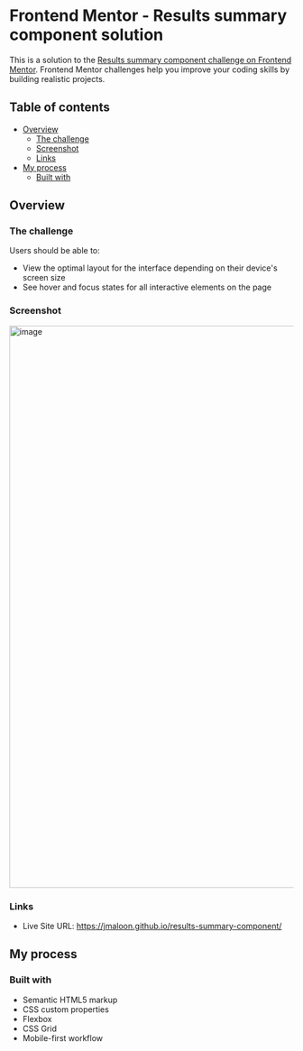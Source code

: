 # Frontend Mentor - Results summary component solution

This is a solution to the [Results summary component challenge on Frontend Mentor](https://www.frontendmentor.io/challenges/results-summary-component-CE_K6s0maV). Frontend Mentor challenges help you improve your coding skills by building realistic projects. 

## Table of contents

- [Overview](#overview)
  - [The challenge](#the-challenge)
  - [Screenshot](#screenshot)
  - [Links](#links)
- [My process](#my-process)
  - [Built with](#built-with)

## Overview

### The challenge

Users should be able to:

- View the optimal layout for the interface depending on their device's screen size
- See hover and focus states for all interactive elements on the page

### Screenshot

<img width="997" alt="image" src="https://user-images.githubusercontent.com/18078663/236655893-be73cbf0-4f3b-4ecb-8545-8746640661a2.png">

### Links

- Live Site URL: https://jmaloon.github.io/results-summary-component/

## My process

### Built with

- Semantic HTML5 markup
- CSS custom properties
- Flexbox
- CSS Grid
- Mobile-first workflow
